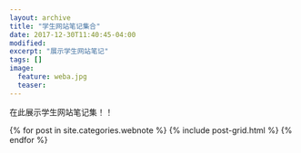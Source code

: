 ```yaml
---
layout: archive
title: "学生网站笔记集合"
date: 2017-12-30T11:40:45-04:00
modified:
excerpt: "展示学生网站笔记"
tags: []
image: 
  feature: weba.jpg
  teaser:
---
```


在此展示学生网站笔记集！！

<div class="tiles">
{% for post in site.categories.webnote %}
  {% include post-grid.html %}
{% endfor %}
</div><!-- /.tiles -->